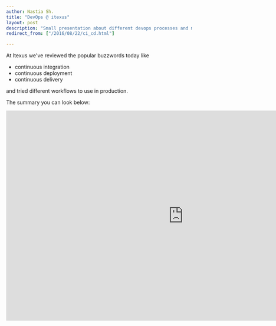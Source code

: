```yaml
---
author: Nastia Sh.
title: "DevOps @ itexus"
layout: post
description: "Small presentation about different devops processes and methods."
redirect_from: ["/2016/08/22/ci_cd.html"]

---
```


At Itexus we've reviewed the popular buzzwords today like

- continuous integration
- continuous deployment
- continuous delivery

and tried different workflows to use in production.

The summary you can look below:

<iframe src="https://docs.google.com/presentation/d/17pho02HepE8Yh3VJlUMvx1udlDR98zwmzyMSSC_X8wg/embed?start=false&loop=true&delayms=3000" frameborder="0" width="960" height="569" allowfullscreen="true" mozallowfullscreen="true" webkitallowfullscreen="true"></iframe>
